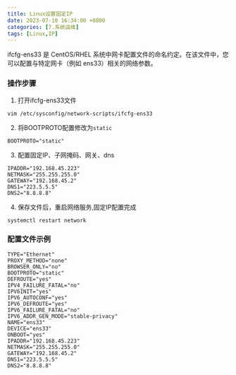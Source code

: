 ```yaml
---
title: Linux设置固定IP
date: 2023-07-10 16:34:00 +0800
categories: [7.系统运维]
tags: [Linux,IP]
---
```


ifcfg-ens33 是 CentOS/RHEL 系统中网卡配置文件的命名约定。在该文件中，您可以配置与特定网卡（例如 ens33）相关的网络参数。

### 操作步骤

1. 打开ifcfg-ens33文件

```
vim /etc/sysconfig/network-scripts/ifcfg-ens33
```
2. 将BOOTPROTO配置修改为`static`

```
BOOTPROTO="static"
```
3. 配置固定IP、子网掩码、网关、dns

```
IPADDR="192.168.45.223"
NETMASK="255.255.255.0"
GATEWAY="192.168.45.2"
DNS1="223.5.5.5"
DNS2="8.8.8.8"
```
4. 保存文件后，重启网络服务,固定IP配置完成

```
systemctl restart network
```

### 配置文件示例
```
TYPE="Ethernet"
PROXY_METHOD="none"
BROWSER_ONLY="no"
BOOTPROTO="static"
DEFROUTE="yes"
IPV4_FAILURE_FATAL="no"
IPV6INIT="yes"
IPV6_AUTOCONF="yes"
IPV6_DEFROUTE="yes"
IPV6_FAILURE_FATAL="no"
IPV6_ADDR_GEN_MODE="stable-privacy"
NAME="ens33"
DEVICE="ens33"
ONBOOT="yes"
IPADDR="192.168.45.223"
NETMASK="255.255.255.0"
GATEWAY="192.168.45.2"
DNS1="223.5.5.5"
DNS2="8.8.8.8"
```